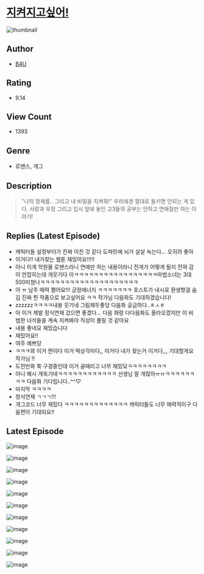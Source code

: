 # [지켜지고싶어!](https://comic.naver.com/bestChallenge/list?titleId=810384)
![thumbnail](https://image-comic.pstatic.net/user_contents_data/challenge_comic/2023/05/23/363853/upload_7219892965973516852_480x623.jpeg)

## Author
- [B4U](https://comic.naver.com/artistTitle?id=363853)

## Rating
- 9.14

## View Count
- 1393

## Genre
- 로맨스, 개그

## Description
> "나의 정체를.. 그리고 내 비밀을 지켜줘!" 우리에겐 절대로 들키면 안되는 게 있다. 사랑과 우정 그리고 입시 앞에 놓인 고3들의 공부는 안하고 연애질만 하는 이야기!

## Replies (Latest Episode)
- 캐릭터들 설정부터가 진짜 미친 것 같다 도파민에 뇌가 살살 녹는다... 오히려 좋아
- 이거다!! 내가찾는 웹툰 재밌어요!!!!!
- 아니 이게 학원물 로맨스라니 연애만 하는 내용이라니 전개가 어떻게 될지 전혀 감이 안잡히는데 개웃기다 아ㅋㅋㅋㅋㅋㅋㅋㅋㅋㅋㅋㅋㅋㅋㅋㅋㅋ마법소녀는 3대 500미쳤나ㅋㅋㅋㅋㅋㅋㅋㅋㅋㅋㅋㅋㅋㅋㅋㅋㅋㅋㅋㅋ
- 아 ㅠ 남주 매력 쩔어요!!! 긍정에너지 ㅋㅋㅋㅋㅋㅋㅋ 호스트가 내시로 환생항걸 숨김 진짜 찐 작품으로 보고싶어요 ㅋㅋ 작가님 다음화도 기대하겠습니다!
- zzzzzzㅋㅋㅋㅋ내용 웃기네 그림체두좋당 다음화 궁금하다..ㅎㅅㅎ
- 아 이거 제발 정식연재 갔으면 좋겠다... 다음 화랑 다다음화도 올라오겠지만 이 비범한 녀석들을 계속 지켜봐야 직성이 풀릴 것 같아요
- 내용 좋네요 재밌습니다
- 재밌어요!!
- 여주 예쁘당
- ㅋㅋㅋ와 이거 찐이다 이거 떡상각이다,, 이거다 내가 찾는거 이거다,,, 기대할게요 작가님 !!
- 도전만화 쭉 구경중인데 이거 골때리고 너무 재밌닼ㅋㅋㅋㅋㅋㅋㅋㅋ
- 아니 해시 개욱기네ㅋㅋㅋㅋㅋㅋㅋㅋㅋㅋㅋㅋ 선생님 말 개많아ㅠㅠㅋㅋㅋㅋㅋㅋㅋㅋ 다음화 기다립니다..^^♡
- 마지막 ㅋㅋㅋㅋ
- 정식연재 ㄱㄱㄱ!!!
- 개그코드 너무 재밌다 ㅋㅋㅋㅋㅋㅋㅋㅋㅋㅋㅋㅋㅋ 캐릭터들도 너무 매력적이구 다음편이 기대되요!!

## Latest Episode
![image](https://image-comic.pstatic.net/user_contents_data/challenge_comic/2023/05/23/363853/upload_7076671667211547234.jpeg)

![image](https://image-comic.pstatic.net/user_contents_data/challenge_comic/2023/05/23/363853/upload_3544391423008977204.jpeg)

![image](https://image-comic.pstatic.net/user_contents_data/challenge_comic/2023/05/23/363853/upload_3978984375327469665.jpeg)

![image](https://image-comic.pstatic.net/user_contents_data/challenge_comic/2023/05/23/363853/upload_4050768379984820278.jpeg)

![image](https://image-comic.pstatic.net/user_contents_data/challenge_comic/2023/05/23/363853/upload_7233118788776190513.jpeg)

![image](https://image-comic.pstatic.net/user_contents_data/challenge_comic/2023/05/23/363853/upload_3832905653546017333.jpeg)

![image](https://image-comic.pstatic.net/user_contents_data/challenge_comic/2023/05/23/363853/upload_7365411108656931894.jpeg)

![image](https://image-comic.pstatic.net/user_contents_data/challenge_comic/2023/05/23/363853/upload_7291951638132175414.jpeg)

![image](https://image-comic.pstatic.net/user_contents_data/challenge_comic/2023/05/23/363853/upload_7220739382979880291.jpeg)

![image](https://image-comic.pstatic.net/user_contents_data/challenge_comic/2023/05/23/363853/upload_3978988752723928376.jpeg)

![image](https://image-comic.pstatic.net/user_contents_data/challenge_comic/2023/05/23/363853/upload_7221863290122626659.jpeg)
